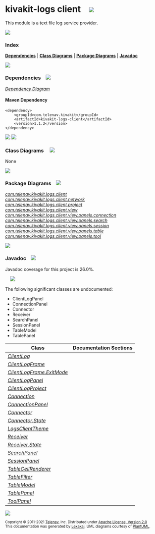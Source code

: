 [//]: # (start-user-text)



[//]: # (end-user-text)

# kivakit-logs client &nbsp;&nbsp; <img src="https://www.kivakit.org/images/log-32.png" srcset="https://www.kivakit.org/images/log-32-2x.png 2x"/>

This module is a text file log service provider.

<img src="https://www.kivakit.org/images/horizontal-line-512.png" srcset="https://www.kivakit.org/images/horizontal-line-512-2x.png 2x"/>

### Index



[**Dependencies**](#dependencies) | [**Class Diagrams**](#class-diagrams) | [**Package Diagrams**](#package-diagrams) | [**Javadoc**](#javadoc)

<img src="https://www.kivakit.org/images/horizontal-line-512.png" srcset="https://www.kivakit.org/images/horizontal-line-512-2x.png 2x"/>

### Dependencies <a name="dependencies"></a> &nbsp;&nbsp; <img src="https://www.kivakit.org/images/dependencies-32.png" srcset="https://www.kivakit.org/images/dependencies-32-2x.png 2x"/>

[*Dependency Diagram*](https://www.kivakit.org/1.1.2/lexakai/kivakit-extensions/kivakit-logs/client/documentation/diagrams/dependencies.svg)

#### Maven Dependency

    <dependency>
        <groupId>com.telenav.kivakit</groupId>
        <artifactId>kivakit-logs-client</artifactId>
        <version>1.1.2</version>
    </dependency>

<img src="https://www.kivakit.org/images/horizontal-line-128.png" srcset="https://www.kivakit.org/images/horizontal-line-128-2x.png 2x"/>

[//]: # (start-user-text)



[//]: # (end-user-text)

<img src="https://www.kivakit.org/images/horizontal-line-128.png" srcset="https://www.kivakit.org/images/horizontal-line-128-2x.png 2x"/>

### Class Diagrams <a name="class-diagrams"></a> &nbsp; &nbsp; <img src="https://www.kivakit.org/images/diagram-40.png" srcset="https://www.kivakit.org/images/diagram-40-2x.png 2x"/>

None

<img src="https://www.kivakit.org/images/horizontal-line-128.png" srcset="https://www.kivakit.org/images/horizontal-line-128-2x.png 2x"/>

### Package Diagrams <a name="package-diagrams"></a> &nbsp;&nbsp; <img src="https://www.kivakit.org/images/box-32.png" srcset="https://www.kivakit.org/images/box-32-2x.png 2x"/>

[*com.telenav.kivakit.logs.client*](https://www.kivakit.org/1.1.2/lexakai/kivakit-extensions/kivakit-logs/client/documentation/diagrams/com.telenav.kivakit.logs.client.svg)  
[*com.telenav.kivakit.logs.client.network*](https://www.kivakit.org/1.1.2/lexakai/kivakit-extensions/kivakit-logs/client/documentation/diagrams/com.telenav.kivakit.logs.client.network.svg)  
[*com.telenav.kivakit.logs.client.project*](https://www.kivakit.org/1.1.2/lexakai/kivakit-extensions/kivakit-logs/client/documentation/diagrams/com.telenav.kivakit.logs.client.project.svg)  
[*com.telenav.kivakit.logs.client.view*](https://www.kivakit.org/1.1.2/lexakai/kivakit-extensions/kivakit-logs/client/documentation/diagrams/com.telenav.kivakit.logs.client.view.svg)  
[*com.telenav.kivakit.logs.client.view.panels.connection*](https://www.kivakit.org/1.1.2/lexakai/kivakit-extensions/kivakit-logs/client/documentation/diagrams/com.telenav.kivakit.logs.client.view.panels.connection.svg)  
[*com.telenav.kivakit.logs.client.view.panels.search*](https://www.kivakit.org/1.1.2/lexakai/kivakit-extensions/kivakit-logs/client/documentation/diagrams/com.telenav.kivakit.logs.client.view.panels.search.svg)  
[*com.telenav.kivakit.logs.client.view.panels.session*](https://www.kivakit.org/1.1.2/lexakai/kivakit-extensions/kivakit-logs/client/documentation/diagrams/com.telenav.kivakit.logs.client.view.panels.session.svg)  
[*com.telenav.kivakit.logs.client.view.panels.table*](https://www.kivakit.org/1.1.2/lexakai/kivakit-extensions/kivakit-logs/client/documentation/diagrams/com.telenav.kivakit.logs.client.view.panels.table.svg)  
[*com.telenav.kivakit.logs.client.view.panels.tool*](https://www.kivakit.org/1.1.2/lexakai/kivakit-extensions/kivakit-logs/client/documentation/diagrams/com.telenav.kivakit.logs.client.view.panels.tool.svg)

<img src="https://www.kivakit.org/images/horizontal-line-128.png" srcset="https://www.kivakit.org/images/horizontal-line-128-2x.png 2x"/>

### Javadoc <a name="javadoc"></a> &nbsp;&nbsp; <img src="https://www.kivakit.org/images/books-32.png" srcset="https://www.kivakit.org/images/books-32-2x.png 2x"/>

Javadoc coverage for this project is 26.0%.  
  
&nbsp; &nbsp; <img src="https://www.kivakit.org/images/meter-30-96.png" srcset="https://www.kivakit.org/images/meter-30-96-2x.png 2x"/>


The following significant classes are undocumented:  

- ClientLogPanel  
- ConnectionPanel  
- Connector  
- Receiver  
- SearchPanel  
- SessionPanel  
- TableModel  
- TablePanel

| Class | Documentation Sections |
|---|---|
| [*ClientLog*](https://www.kivakit.org/1.1.2/javadoc/kivakit-extensions/kivakit.logs.client/com/telenav/kivakit/logs/client/ClientLog.html) |  |  
| [*ClientLogFrame*](https://www.kivakit.org/1.1.2/javadoc/kivakit-extensions/kivakit.logs.client/com/telenav/kivakit/logs/client/ClientLogFrame.html) |  |  
| [*ClientLogFrame.ExitMode*](https://www.kivakit.org/1.1.2/javadoc/kivakit-extensions/kivakit.logs.client/com/telenav/kivakit/logs/client/ClientLogFrame.ExitMode.html) |  |  
| [*ClientLogPanel*](https://www.kivakit.org/1.1.2/javadoc/kivakit-extensions/kivakit.logs.client/com/telenav/kivakit/logs/client/view/ClientLogPanel.html) |  |  
| [*ClientLogProject*](https://www.kivakit.org/1.1.2/javadoc/kivakit-extensions/kivakit.logs.client/com/telenav/kivakit/logs/client/ClientLogProject.html) |  |  
| [*Connection*](https://www.kivakit.org/1.1.2/javadoc/kivakit-extensions/kivakit.logs.client/com/telenav/kivakit/logs/client/network/Connection.html) |  |  
| [*ConnectionPanel*](https://www.kivakit.org/1.1.2/javadoc/kivakit-extensions/kivakit.logs.client/com/telenav/kivakit/logs/client/view/panels/connection/ConnectionPanel.html) |  |  
| [*Connector*](https://www.kivakit.org/1.1.2/javadoc/kivakit-extensions/kivakit.logs.client/com/telenav/kivakit/logs/client/network/Connector.html) |  |  
| [*Connector.State*](https://www.kivakit.org/1.1.2/javadoc/kivakit-extensions/kivakit.logs.client/com/telenav/kivakit/logs/client/network/Connector.State.html) |  |  
| [*LogsClientTheme*](https://www.kivakit.org/1.1.2/javadoc/kivakit-extensions/kivakit.logs.client/com/telenav/kivakit/logs/client/project/LogsClientTheme.html) |  |  
| [*Receiver*](https://www.kivakit.org/1.1.2/javadoc/kivakit-extensions/kivakit.logs.client/com/telenav/kivakit/logs/client/network/Receiver.html) |  |  
| [*Receiver.State*](https://www.kivakit.org/1.1.2/javadoc/kivakit-extensions/kivakit.logs.client/com/telenav/kivakit/logs/client/network/Receiver.State.html) |  |  
| [*SearchPanel*](https://www.kivakit.org/1.1.2/javadoc/kivakit-extensions/kivakit.logs.client/com/telenav/kivakit/logs/client/view/panels/search/SearchPanel.html) |  |  
| [*SessionPanel*](https://www.kivakit.org/1.1.2/javadoc/kivakit-extensions/kivakit.logs.client/com/telenav/kivakit/logs/client/view/panels/session/SessionPanel.html) |  |  
| [*TableCellRenderer*](https://www.kivakit.org/1.1.2/javadoc/kivakit-extensions/kivakit.logs.client/com/telenav/kivakit/logs/client/view/panels/table/TableCellRenderer.html) |  |  
| [*TableFilter*](https://www.kivakit.org/1.1.2/javadoc/kivakit-extensions/kivakit.logs.client/com/telenav/kivakit/logs/client/view/panels/table/TableFilter.html) |  |  
| [*TableModel*](https://www.kivakit.org/1.1.2/javadoc/kivakit-extensions/kivakit.logs.client/com/telenav/kivakit/logs/client/view/panels/table/TableModel.html) |  |  
| [*TablePanel*](https://www.kivakit.org/1.1.2/javadoc/kivakit-extensions/kivakit.logs.client/com/telenav/kivakit/logs/client/view/panels/table/TablePanel.html) |  |  
| [*ToolPanel*](https://www.kivakit.org/1.1.2/javadoc/kivakit-extensions/kivakit.logs.client/com/telenav/kivakit/logs/client/view/panels/tool/ToolPanel.html) |  |  

[//]: # (start-user-text)



[//]: # (end-user-text)

<img src="https://www.kivakit.org/images/horizontal-line-512.png" srcset="https://www.kivakit.org/images/horizontal-line-512-2x.png 2x"/>

<sub>Copyright &#169; 2011-2021 [Telenav](https://telenav.com), Inc. Distributed under [Apache License, Version 2.0](LICENSE)</sub>  
<sub>This documentation was generated by [Lexakai](https://lexakai.org). UML diagrams courtesy of [PlantUML](https://plantuml.com).</sub>

